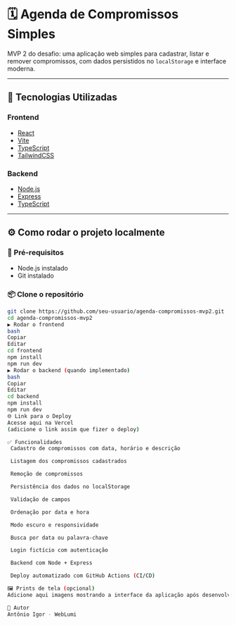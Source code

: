 # 🗓️ Agenda de Compromissos Simples

MVP 2 do desafio: uma aplicação web simples para cadastrar, listar e remover compromissos, com dados persistidos no `localStorage` e interface moderna.

---

## 🚀 Tecnologias Utilizadas

### Frontend

- [React](https://reactjs.org/)
- [Vite](https://vitejs.dev/)
- [TypeScript](https://www.typescriptlang.org/)
- [TailwindCSS](https://tailwindcss.com/)

### Backend

- [Node.js](https://nodejs.org/)
- [Express](https://expressjs.com/)
- [TypeScript](https://www.typescriptlang.org/)

---

## ⚙️ Como rodar o projeto localmente

### 🔧 Pré-requisitos

- Node.js instalado
- Git instalado

### 📦 Clone o repositório

```bash
git clone https://github.com/seu-usuario/agenda-compromissos-mvp2.git
cd agenda-compromissos-mvp2
▶️ Rodar o frontend
bash
Copiar
Editar
cd frontend
npm install
npm run dev
▶️ Rodar o backend (quando implementado)
bash
Copiar
Editar
cd backend
npm install
npm run dev
🌐 Link para o Deploy
Acesse aqui na Vercel
(adicione o link assim que fizer o deploy)

✅ Funcionalidades
 Cadastro de compromissos com data, horário e descrição

 Listagem dos compromissos cadastrados

 Remoção de compromissos

 Persistência dos dados no localStorage

 Validação de campos

 Ordenação por data e hora

 Modo escuro e responsividade

 Busca por data ou palavra-chave

 Login fictício com autenticação

 Backend com Node + Express

 Deploy automatizado com GitHub Actions (CI/CD)

🖼️ Prints de tela (opcional)
Adicione aqui imagens mostrando a interface da aplicação após desenvolvida.

🧠 Autor
Antônio Igor - WebLumi
```
